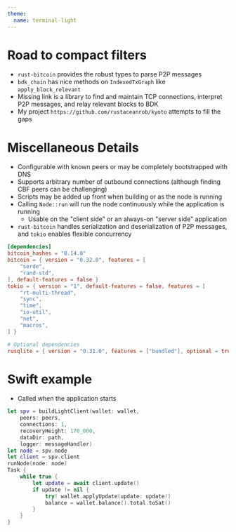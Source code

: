 ```yaml
---
theme:
  name: terminal-light
---
```


# Road to compact filters

- `rust-bitcoin` provides the robust types to parse P2P messages
- `bdk_chain` has nice methods on `IndexedTxGraph` like `apply_block_relevant`
- Missing link is a library to find and maintain TCP connections, interpret P2P messages, and relay relevant blocks to BDK
- My project `https://github.com/rustaceanrob/kyoto` attempts to fill the gaps

<!-- end_slide -->

# Miscellaneous Details

- Configurable with known peers or may be completely bootstrapped with DNS
- Supports arbitrary number of outbound connections (although finding CBF peers can be challenging)
- Scripts may be added up front when building or as the node is running
- Calling `Node::run` will run the node continuously while the application is running
  - Usable on the "client side" or an always-on "server side" application
- `rust-bitcoin` handles serialization and deserialization of P2P messages, and `tokio` enables flexible concurrency

```toml
[dependencies]
bitcoin_hashes = "0.14.0"
bitcoin = { version = "0.32.0", features = [
    "serde",
    "rand-std",
], default-features = false }
tokio = { version = "1", default-features = false, features = [
    "rt-multi-thread",
    "sync",
    "time",
    "io-util",
    "net",
    "macros",
] }

# Optional dependencies
rusqlite = { version = "0.31.0", features = ["bundled"], optional = true }
```

<!-- end_slide -->

# Swift example

- Called when the application starts

```swift
let spv = buildLightClient(wallet: wallet,
    peers: peers,
    connections: 1,
    recoveryHeight: 170_000,
    dataDir: path,
    logger: messageHandler)
let node = spv.node
let client = spv.client
runNode(node: node)
Task {
    while true {
        let update = await client.update()
        if update != nil {
            try! wallet.applyUpdate(update: update!)
            balance = wallet.balance().total.toSat()
        }
    }
}
```
